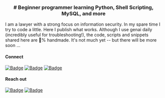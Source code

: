 <h3 align="center">
  # Beginner programmer learning Python, Shell Scripting, MySQL, and more
</h3>

<p>
  I am a lawyer with a strong focus on information security. In my spare time I try to code a little. Here I publish what works. Although I use genai daily (incredibly useful for troubleshooting!), the code, scripts and snippets shared here are 💯% handmade. It's not much yet -- but there will be more soon ...
</p>

<h4>
  Connect
</h4>

<p> 
  <a href="https://x.com/january1073"><img src="https://img.shields.io/badge/X.com-magenta?style=flat-square" alt="Badge"></a>  
  <a href="https://tryhackme.com/p/january1073"><img src="https://img.shields.io/badge/TryHackMe-magenta?style=flat-square" alt="Badge"></a>
  <a href="https://www.linkedin.com/in/fongern" target="_blank"><img src="https://img.shields.io/badge/LinkedIn-magenta?style=flat-square" alt="Badge"></a>
</p>

<h4>
  Reach out
</h4>

<p> 
  <a href="mailto:january1073@yahoo.com" target="_blank"><img src="https://img.shields.io/badge/Email-black?style=flat-square" alt="Badge"></a>
  <a href="https://keys.openpgp.org/vks/v1/by-fingerprint/12E72BB71FE10C5C0BC5687B70493AE9DCEF9877" target="_blank"><img src="https://img.shields.io/badge/PGP Key-black?style=flat-square&logo=gnuprivacyguard" alt="Badge"></a>
</p> 
